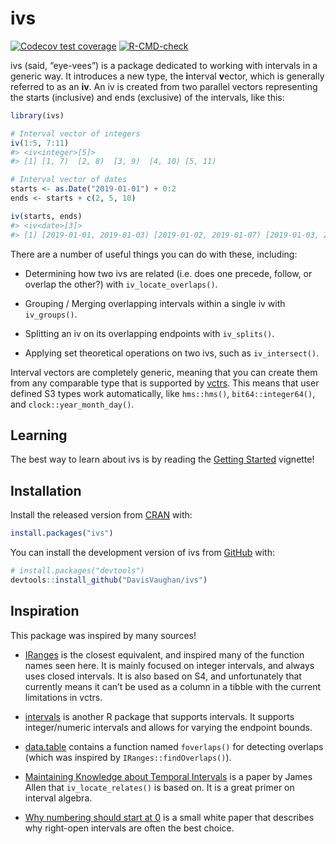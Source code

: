 
<!-- README.md is generated from README.Rmd. Please edit that file -->

# ivs

<!-- badges: start -->

[![Codecov test
coverage](https://codecov.io/gh/DavisVaughan/ivs/branch/main/graph/badge.svg)](https://app.codecov.io/gh/DavisVaughan/ivs?branch=main)
[![R-CMD-check](https://github.com/DavisVaughan/ivs/actions/workflows/R-CMD-check.yaml/badge.svg)](https://github.com/DavisVaughan/ivs/actions/workflows/R-CMD-check.yaml)
<!-- badges: end -->

ivs (said, “eye-vees”) is a package dedicated to working with intervals
in a generic way. It introduces a new type, the **i**nterval **v**ector,
which is generally referred to as an **iv**. An iv is created from two
parallel vectors representing the starts (inclusive) and ends
(exclusive) of the intervals, like this:

``` r
library(ivs)

# Interval vector of integers
iv(1:5, 7:11)
#> <iv<integer>[5]>
#> [1] [1, 7)  [2, 8)  [3, 9)  [4, 10) [5, 11)

# Interval vector of dates
starts <- as.Date("2019-01-01") + 0:2
ends <- starts + c(2, 5, 10)

iv(starts, ends)
#> <iv<date>[3]>
#> [1] [2019-01-01, 2019-01-03) [2019-01-02, 2019-01-07) [2019-01-03, 2019-01-13)
```

There are a number of useful things you can do with these, including:

-   Determining how two ivs are related (i.e. does one precede, follow,
    or overlap the other?) with `iv_locate_overlaps()`.

-   Grouping / Merging overlapping intervals within a single iv with
    `iv_groups()`.

-   Splitting an iv on its overlapping endpoints with `iv_splits()`.

-   Applying set theoretical operations on two ivs, such as
    `iv_intersect()`.

Interval vectors are completely generic, meaning that you can create
them from any comparable type that is supported by
[vctrs](https://vctrs.r-lib.org). This means that user defined S3 types
work automatically, like `hms::hms()`, `bit64::integer64()`, and
`clock::year_month_day()`.

## Learning

The best way to learn about ivs is by reading the [Getting
Started](https://davisvaughan.github.io/ivs/articles/ivs.html) vignette!

## Installation

Install the released version from [CRAN](https://CRAN.R-project.org)
with:

``` r
install.packages("ivs")
```

You can install the development version of ivs from
[GitHub](https://github.com/) with:

``` r
# install.packages("devtools")
devtools::install_github("DavisVaughan/ivs")
```

## Inspiration

This package was inspired by many sources!

-   [IRanges](https://github.com/Bioconductor/IRanges) is the closest
    equivalent, and inspired many of the function names seen here. It is
    mainly focused on integer intervals, and always uses closed
    intervals. It is also based on S4, and unfortunately that currently
    means it can’t be used as a column in a tibble with the current
    limitations in vctrs.

-   [intervals](https://github.com/edzer/intervals) is another R package
    that supports intervals. It supports integer/numeric intervals and
    allows for varying the endpoint bounds.

-   [data.table](https://github.com/Rdatatable/data.table) contains a
    function named `foverlaps()` for detecting overlaps (which was
    inspired by `IRanges::findOverlaps()`).

-   [Maintaining Knowledge about Temporal
    Intervals](https://cse.unl.edu/~choueiry/Documents/Allen-CACM1983.pdf)
    is a paper by James Allen that `iv_locate_relates()` is based on. It
    is a great primer on interval algebra.

-   [Why numbering should start at
    0](https://www.cs.utexas.edu/users/EWD/transcriptions/EWD08xx/EWD831.html)
    is a small white paper that describes why right-open intervals are
    often the best choice.
